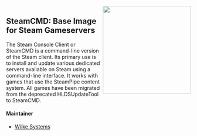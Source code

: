 <img align="right" src="https://steamstore-a.akamaihd.net/public/shared/images/responsive/share_steam_logo.png" height="240" width="240">

## SteamCMD: Base Image for Steam Gameservers

The Steam Console Client or SteamCMD is a command-line version of the Steam client.
Its primary use is to install and update various dedicated servers available on Steam using a command-line interface.
It works with games that use the SteamPipe content system. All games have been migrated from the deprecated HLDSUpdateTool to SteamCMD. 

#### Maintainer

 - [Wilke Systems](https://wilke.systems)